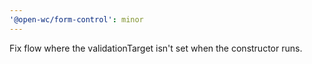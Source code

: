```yaml
---
'@open-wc/form-control': minor
---
```


Fix flow where the validationTarget isn't set when the constructor runs.
